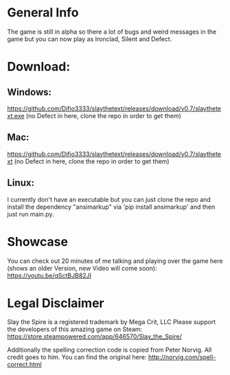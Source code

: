 # General Info

The game is still in alpha so there a lot of bugs and weird messages in the game but you can now play as Ironclad, Silent and Defect.

# Download:

## Windows:
https://github.com/Difio3333/slaythetext/releases/download/v0.7/slaythetext.exe
(no Defect in here, clone the repo in order to get them)
## Mac:
https://github.com/Difio3333/slaythetext/releases/download/v0.7/slaythetext
(no Defect in here, clone the repo in order to get them)
## Linux:
I currently don't have an executable but you can just clone the repo and install the dependency "ansimarkup" via 'pip install ansimarkup' and then just run main.py.

# Showcase
You can check out 20 minutes of me talking and playing over the game here (shows an older Version, new Video will come soon):
https://youtu.be/qSctBJB82JI

# Legal Disclaimer

Slay the Spire is a registered trademark by Mega Crit, LLC
Please support the developers of this amazing game on Steam: https://store.steampowered.com/app/646570/Slay_the_Spire/

Additionally the spelling correction code is copied from Peter Norvig. All credit goes to him. You can find the original here: http://norvig.com/spell-correct.html
